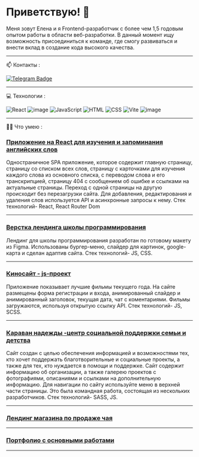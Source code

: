 # Приветствую! 👋

Меня зовут Елена и я Frontend-разработчик с более чем 1,5 годовым опытом работы в области веб-разработки. В данный момент ищу возможность присоединиться к команде, где смогу развиваться и внести вклад в создание кода высокого качества.

----

📫 Контакты :
<div id="badges">
  <a href="https://t.me/ElnaBT">
      <img src="https://img.shields.io/badge/Telegram-blue?style=for-the-badge&logo=telegram&logoColor=white" alt="Telegram Badge"/>
  </a>


</div>

----
💻 Технологии : <br/>

![React](https://img.shields.io/badge/react-%2320232a.svg?style=for-the-badge&logo=react&logoColor=%2361DAFB)
![image](https://github.com/user-attachments/assets/fb9843cd-612b-4385-bd42-55a544843032)
![JavaScript](https://img.shields.io/badge/JavaScript-323330?style=for-the-badge&logo=javascript&logoColor=F7DF1E)
![HTML](https://img.shields.io/badge/HTML5-E34F26?style=for-the-badge&logo=html5&logoColor=white)
![CSS](https://img.shields.io/badge/CSS3-1572B6?style=for-the-badge&logo=css3&logoColor=white)
![Vite](https://img.shields.io/badge/vite-%23646CFF.svg?style=for-the-badge&logo=vite&logoColor=white)
![image](https://github.com/user-attachments/assets/190db9dc-918f-4807-a96f-79fa76da0148)







---
👨‍💻 Что умею  : 

### [Приложение на React для изучения  и запоминания английских слов](https://elboyko.github.io/react-english-words/)
Одностраничное SPA приложение, которое содержит главную страницу, страницу со списком всех слов, страницу с карточками для изучения каждого слова из основного списка, с переводом слова и его транскрипцией, страницу 404 с сообщением об ошибке и ссылками на актуальные страницы. Переход с одной страницы на другую происходит без перезагрузки сайта. Для добавления, редактирования и удаления слов используется API и асинхронные запросы к нему. 
Стек технологий- React, React Router Dom

---
### [Верстка лендинга школы программирования](https://elboyko.github.io/Kontur/)
Лендинг для школы программирования разработан по готовому макету из Figma. Использованы бургер-меню, слайдер для картинок, google-карта и сделан адаптив сайта.
Стек технологий- JS, CSS.

---
### [Киносайт - js-проект](https://elboyko.github.io/js-project/)
Приложение показывает лучшие фильмы текущего года. На сайте размещены форма регистрации и входа, анимированный слайдер и анимированный заголовок, текущая дата, чат с коментариями. Фильмы загружаются, используя открытую ссылку API.
Стек технологий- JS, SCSS.

---
### [Караван надежды -центр социальной поддержки семьи и детства](https://lenaanohina.github.io/project2_fund/)
Сайт создан с целью обеспечения информацией и возможностями тех, кто хочет поддержать благотворительные и социальные проекты, а также для тех, кто нуждается в помощи и поддержке.
Сайт содержит информацию об организации, а также галерею проектов с фотографиями, описаниями и ссылками на дополнительную информацию. Для навигации по сайту используйте меню в верхней части страницы.
Это была командная работа, состоящая из нескольких разработчиков.
Стек технологий- SASS, JS.

---
### [Лендинг магазина по продаже чая](https://elboyko.github.io/TeaSite/)
---
### [Портфолио с основными работами](https://elboyko.github.io/portfolio/)
---  


